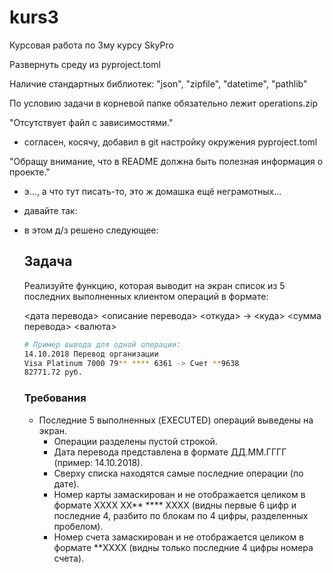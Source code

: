 # kurs3
Курсовая работа по 3му курсу SkyPro

Развернуть среду из pyproject.toml

Наличие стандартных библиотек: "json", "zipfile", "datetime", "pathlib"

По условию задачи в корневой папке обязательно лежит operations.zip

"Отсутствует файл с зависимостями."
- согласен, косячу, добавил в git настройку окружения pyproject.toml

"Обращу внимание, что в README должна быть полезная информация о проекте."
- э..., а что тут писать-то, это ж домашка ещё неграмотных...
- давайте так:
- в этом д/з решено следующее:


    ## Задача
    
    Реализуйте функцию, которая выводит на экран список из 5 последних выполненных клиентом операций в формате:
    
    <дата перевода> <описание перевода>
    <откуда> -> <куда>
    <сумма перевода> <валюта>
    
    ```bash
    # Пример вывода для одной операции:
    14.10.2018 Перевод организации
    Visa Platinum 7000 79** **** 6361 -> Счет **9638
    82771.72 руб.
    ```
    
    ### Требования
    
    - Последние 5 выполненных (EXECUTED) операций выведены на экран.
      - Операции разделены пустой строкой.
      - Дата перевода представлена в формате ДД.ММ.ГГГГ (пример: 14.10.2018).
      - Сверху списка находятся самые последние операции (по дате).
      - Номер карты замаскирован и не отображается целиком в формате  XXXX XX** **** XXXX (видны первые 6 цифр и последние 4, разбито по блокам по 4 цифры, разделенных пробелом).
      - Номер счета замаскирован и не отображается целиком в формате  **XXXX 
      (видны только последние 4 цифры номера счета).
